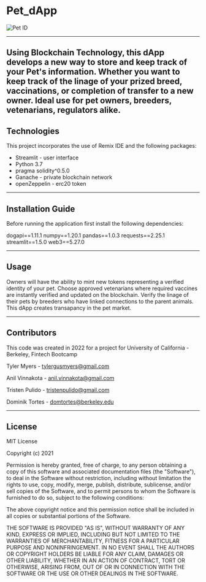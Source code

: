 # Pet_dApp

![Pet ID](https://assets.orvis.com/is/image/orvisprd/2SFY048VD_MSSW?wid=1200&src=is($object$:1-1))

---
Using Blockchain Technology, this dApp develops a new way to store and keep track of your Pet's information. Whether you want to keep track of the linage of your prized breed, vaccinations, or completion of transfer to a new owner. Ideal use for pet owners, breeders, vetenarians, regulators alike.
---
## Technologies

This project incorporates the use of Remix IDE and the following packages:

- Streamlit - user interface 
- Python 3.7 
- pragma solidity^0.5.0 
- Ganache - private blockchain network
- openZeppelin - erc20 token

---

## Installation Guide

Before running the application first install the following dependencies:

dogapi==1.11.1
numpy==1.20.1
pandas==1.0.3
requests==2.25.1
streamlit==1.5.0
web3==5.27.0

---
## Usage
Owners will have the ability to mint new tokens representing a verified identity of your pet.
Choose approved vetenarians where required vaccines are instantly verified and updated on the blockchain.
Verify the linage of their pets by breeders who have linked connections to the parent animals. 
This dApp creates transapancy in the pet market. 

---
## Contributors

This code was created in 2022 for a project for University of California - Berkeley, Fintech Bootcamp

Tyler Myers - tylergusmyers@gmail.com

Anil Vinnakota - anil.vinnakota@gmail.com

Tristen Pulido - tristenpulido@gmail.com

Dominik Tortes - domtortes@berkeley.edu

---
## License

MIT License

Copyright (c) 2021

Permission is hereby granted, free of charge, to any person obtaining a copy of this software and associated documentation files (the "Software"), to deal in the Software without restriction, including without limitation the rights to use, copy, modify, merge, publish, distribute, sublicense, and/or sell copies of the Software, and to permit persons to whom the Software is furnished to do so, subject to the following conditions:

The above copyright notice and this permission notice shall be included in all copies or substantial portions of the Software.

THE SOFTWARE IS PROVIDED "AS IS", WITHOUT WARRANTY OF ANY KIND, EXPRESS OR IMPLIED, INCLUDING BUT NOT LIMITED TO THE WARRANTIES OF MERCHANTABILITY, FITNESS FOR A PARTICULAR PURPOSE AND NONINFRINGEMENT. IN NO EVENT SHALL THE AUTHORS OR COPYRIGHT HOLDERS BE LIABLE FOR ANY CLAIM, DAMAGES OR OTHER LIABILITY, WHETHER IN AN ACTION OF CONTRACT, TORT OR OTHERWISE, ARISING FROM, OUT OF OR IN CONNECTION WITH THE SOFTWARE OR THE USE OR OTHER DEALINGS IN THE SOFTWARE.




